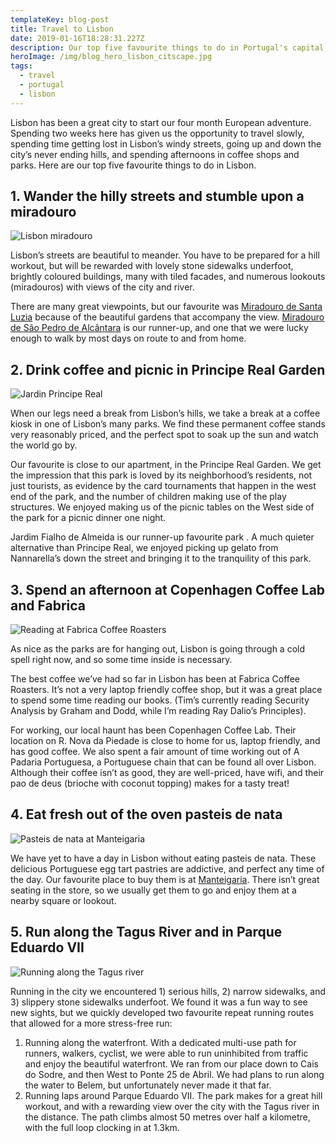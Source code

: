 ```yaml
---
templateKey: blog-post
title: Travel to Lisbon
date: 2019-01-16T18:28:31.227Z
description: Our top five favourite things to do in Portugal's capital city
heroImage: /img/blog_hero_lisbon_citscape.jpg
tags:
  - travel
  - portugal
  - lisbon
---
```

Lisbon has been a great city to start our four month European adventure. Spending two weeks here has given us the opportunity to travel slowly, spending time getting lost in Lisbon’s windy streets, going up and down the city’s never ending hills, and spending afternoons in coffee shops and parks. Here are our top five favourite things to do in Lisbon.

## 1. Wander the hilly streets and stumble upon a miradouro

![Lisbon miradouro](/img/blog-5658.jpg)

Lisbon’s streets are beautiful to meander. You have to be prepared for a hill workout, but will be rewarded with lovely stone sidewalks underfoot, brightly coloured buildings, many with tiled facades, and numerous lookouts (miradouros) with views of the city and river.

There are many great viewpoints, but our favourite was [Miradouro de Santa Luzia](https://goo.gl/maps/nChYo5nWLyJ2) because of the beautiful gardens that accompany the view. [Miradouro de São Pedro de Alcântara](https://goo.gl/maps/rwThqBmPDYQ2) is our runner-up, and one that we were lucky enough to walk by most days on route to and from home.

## 2. Drink coffee and picnic in Principe Real Garden

![Jardin Principe Real](/img/blog-5677.jpg)

When our legs need a break from Lisbon’s hills, we take a break at a coffee kiosk in one of Lisbon’s many parks. We find these permanent coffee stands very reasonably priced, and the perfect spot to soak up the sun and watch the world go by.

Our favourite is close to our apartment, in the Principe Real Garden. We get the impression that this park is loved by its neighborhood’s residents, not just tourists, as evidence by the card tournaments that happen in the west end of the park, and the number of children making use of the play structures. We enjoyed making us of the picnic tables on the West side of the park for a picnic dinner one night.

Jardim Fialho de Almeida is our runner-up favourite park . A much quieter alternative than Principe Real, we enjoyed picking up gelato from Nannarella’s down the street and bringing it to the tranquility of this park.

## 3. Spend an afternoon at Copenhagen Coffee Lab and Fabrica 

![Reading at Fabrica Coffee Roasters](/img/blog-5833.jpg)

As nice as the parks are for hanging out, Lisbon is going through a cold spell right now, and so some time inside is necessary. 

The best coffee we’ve had so far in Lisbon has been at Fabrica Coffee Roasters. It’s not a very laptop friendly coffee shop, but it was a great place to spend some time reading our books. (Tim’s currently reading Security Analysis by Graham and Dodd, while I’m reading Ray Dalio’s Principles).

For working, our local haunt has been Copenhagen Coffee Lab. Their location on R. Nova da Piedade is close to home for us, laptop friendly, and has good coffee. We also spent a fair amount of time working out of A Padaria Portuguesa, a Portuguese chain that can be found all over Lisbon. Although their coffee isn’t as good, they are well-priced, have wifi, and their pao de deus (brioche with coconut topping) makes for a tasty treat!

## 4. Eat fresh out of the oven pasteis de nata

![Pasteis de nata at Manteigaria](/img/blog-4577.jpg)

We have yet to have a day in Lisbon without eating pasteis de nata. These delicious Portuguese egg tart pastries are addictive, and perfect any time of the day. Our favourite place to buy them is at [Manteigaria](https://www.facebook.com/manteigaria.oficial/). There isn’t great seating in the store, so we usually get them to go and enjoy them at a nearby square or lookout.

## 5. Run along the Tagus River and in Parque Eduardo VII

![Running along the Tagus river](/img/blog-4402.jpg)

Running in the city we encountered 1) serious hills, 2) narrow sidewalks, and 3) slippery stone sidewalks underfoot. We found it was a fun way to see new sights, but we quickly developed two favourite repeat running routes that allowed for a more stress-free run:

1. Running along the waterfront. With a dedicated multi-use path for runners, walkers, cyclist, we were able to run uninhibited from traffic and enjoy the beautiful waterfront. We ran from our place down to Cais do Sodre, and then West to Ponte 25 de Abril. We had plans to run along the water to Belem, but unfortunately never made it that far. 
2. Running laps around Parque Eduardo VII. The park makes for a great hill workout, and with a rewarding view over the city with the Tagus river in the distance. The path climbs almost 50 metres over half a kilometre, with the full loop clocking in at 1.3km.
